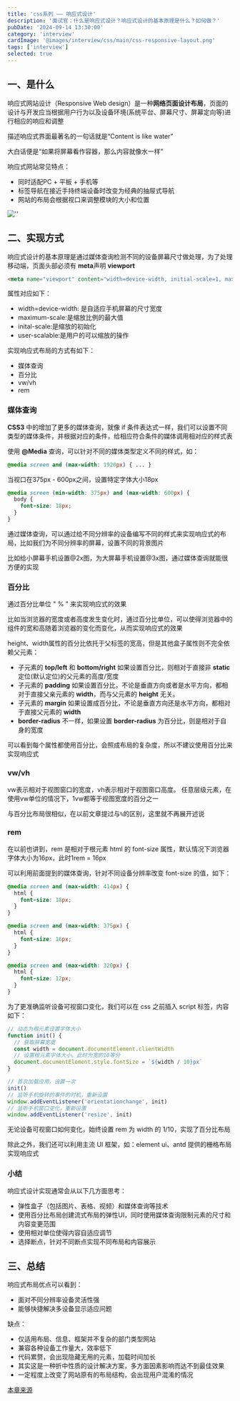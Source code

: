 ```yaml
---
title: 'css系列 —— 响应式设计'
description: '面试官：什么是响应式设计？响应式设计的基本原理是什么？如何做？'
pubDate: '2024-09-14 13:30:00'
category: 'interview'
cardImage: '@images/interview/css/main/css-responsive-layout.png'
tags: ['interview']
selected: true
---
```


## 一、是什么

响应式网站设计（Responsive Web design）是一种**网络页面设计布局**，页面的设计与开发应当根据用户行为以及设备环境(系统平台、屏幕尺寸、屏幕定向等)进行相应的响应和调整

描述响应式界面最著名的一句话就是“Content is like water”

大白话便是“如果将屏幕看作容器，那么内容就像水一样”

响应式网站常见特点：

- 同时适配PC + 平板 + 手机等
- 标签导航在接近手持终端设备时改变为经典的抽屉式导航
- 网站的布局会根据视口来调整模块的大小和位置

![''](@images/interview/css/css-responsive-layout/image.png)

## 二、实现方式

响应式设计的基本原理是通过媒体查询检测不同的设备屏幕尺寸做处理，为了处理移动端，页面头部必须有 **meta**声明 **viewport**

```html
<meta name="viewport" content="width=device-width, initial-scale=1, maximum-scale=1, user-scalable=no”>
```

属性对应如下：

- width=device-width: 是自适应手机屏幕的尺寸宽度
- maximum-scale:是缩放比例的最大值
- inital-scale:是缩放的初始化
- user-scalable:是用户的可以缩放的操作

实现响应式布局的方式有如下：

- 媒体查询
- 百分比
- vw/vh
- rem

### 媒体查询

**CSS3** 中的增加了更多的媒体查询，就像 if 条件表达式一样，我们可以设置不同类型的媒体条件，并根据对应的条件，给相应符合条件的媒体调用相对应的样式表

使用 **@Media** 查询，可以针对不同的媒体类型定义不同的样式，如：

```css
@media screen and (max-width: 1920px) { ... }
```

当视口在375px - 600px之间，设置特定字体大小18px

```css
@media screen (min-width: 375px) and (max-width: 600px) {
  body {
    font-size: 18px;
  }
}
```

通过媒体查询，可以通过给不同分辨率的设备编写不同的样式来实现响应式的布局，比如我们为不同分辨率的屏幕，设置不同的背景图片

比如给小屏幕手机设置@2x图，为大屏幕手机设置@3x图，通过媒体查询就能很方便的实现

### 百分比

通过百分比单位 " % " 来实现响应式的效果

比如当浏览器的宽度或者高度发生变化时，通过百分比单位，可以使得浏览器中的组件的宽和高随着浏览器的变化而变化，从而实现响应式的效果

height、width属性的百分比依托于父标签的宽高，但是其他盒子属性则不完全依赖父元素：

- 子元素的 **top/left** 和 **bottom/right** 如果设置百分比，则相对于直接非 **static** 定位(默认定位)的父元素的高度/宽度
- 子元素的 **padding** 如果设置百分比，不论是垂直方向或者是水平方向，都相对于直接父亲元素的 **width**，而与父元素的 **height** 无关。
- 子元素的 **margin** 如果设置成百分比，不论是垂直方向还是水平方向，都相对于直接父元素的 **width**
- **border-radius** 不一样，如果设置 **border-radius** 为百分比，则是相对于自身的宽度

可以看到每个属性都使用百分比，会照成布局的复杂度，所以不建议使用百分比来实现响应式

### vw/vh

vw表示相对于视图窗口的宽度，vh表示相对于视图窗口高度。 任意层级元素，在使用vw单位的情况下，1vw都等于视图宽度的百分之一

与百分比布局很相似，在以前文章提过与`%`的区别，这里就不再展开述说

### rem

在以前也讲到，rem 是相对于根元素 html 的 font-size 属性，默认情况下浏览器字体大小为16px，此时1rem = 16px

可以利用前面提到的媒体查询，针对不同设备分辨率改变 font-size 的值，如下：

```css
@media screen and (max-width: 414px) {
  html {
    font-size: 18px;
  }
}

@media screen and (max-width: 375px) {
  html {
    font-size: 16px;
  }
}

@media screen and (max-width: 320px) {
  html {
    font-size: 12px;
  }
}
```

为了更准确监听设备可视窗口变化，我们可以在 css 之前插入 script 标签，内容如下：

```js
// 动态为根元素设置字体大小
function init() {
  // 获取屏幕宽度
  const width = document.documentElement.clientWidth
  // 设置根元素字体大小。此时为宽的10等分
  document.documentElement.style.fontSize = `${width / 10}px`
}

// 首次加载应用，设置一次
init()
// 监听手机旋转的事件的时机，重新设置
window.addEventListener('orientationchange', init)
// 监听手机窗口变化，重新设置
window.addEventListener('resize', init)
```

无论设备可视窗口如何变化，始终设置 rem 为 width 的 1/10，实现了百分比布局

除此之外，我们还可以利用主流 UI 框架，如：element ui、antd 提供的栅格布局实现响应式

### 小结

响应式设计实现通常会从以下几方面思考：

- 弹性盒子（包括图片、表格、视频）和媒体查询等技术
- 使用百分比布局创建流式布局的弹性UI，同时使用媒体查询限制元素的尺寸和内容变更范围
- 使用相对单位使得内容自适应调节
- 选择断点，针对不同断点实现不同布局和内容展示

## 三、总结

响应式布局优点可以看到：

- 面对不同分辨率设备灵活性强
- 能够快捷解决多设备显示适应问题

缺点：

- 仅适用布局、信息、框架并不复杂的部门类型网站
- 兼容各种设备工作量大，效率低下
- 代码累赘，会出现隐藏无用的元素，加载时间加长
- 其实这是一种折中性质的设计解决方案，多方面因素影响而达不到最佳效果
- 一定程度上改变了网站原有的布局结构，会出现用户混淆的情况

[本章来源](https://vue3js.cn/interview/css/responsive_layout.html)
